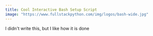 ```yaml
---
title: Cool Interactive Bash Setup Script
image: "https://www.fullstackpython.com/img/logos/bash-wide.jpg"
---
```


I didn't write this, but I like how it is done

<script src="https://gist.github.com/walchko/69e9951c9b65b5c0e94f6ce97c80b7aa.js"></script>
